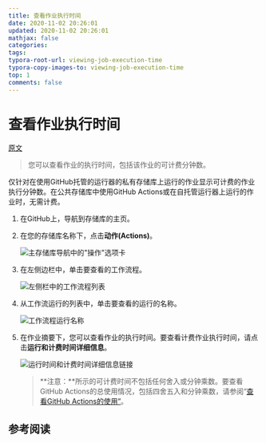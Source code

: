 ```yaml
---
title: 查看作业执行时间
date: 2020-11-02 20:26:01
updated: 2020-11-02 20:26:01
mathjax: false
categories: 
tags:
typora-root-url: viewing-job-execution-time
typora-copy-images-to: viewing-job-execution-time
top: 1
comments: false
---
```



# 查看作业执行时间

[原文](https://docs.github.com/en/free-pro-team@latest/actions/managing-workflow-runs/viewing-job-execution-time)

> 您可以查看作业的执行时间，包括该作业的可计费分钟数。 



仅针对在使用GitHub托管的运行器的私有存储库上运行的作业显示可计费的作业执行分钟数。在公共存储库中使用GitHub Actions或在自托管运行器上运行的作业时，无需计费。

1. 在GitHub上，导航到存储库的主页。

2. 在您的存储库名称下，点击**动作(Actions)**。

   ![主存储库导航中的"操作"选项卡](/actions-tab.png)

   

3. 在左侧边栏中，单击要查看的工作流程。

   ![左侧栏中的工作流程列表](/workflow-sidebar.png)

   

4. 从工作流运行的列表中，单击要查看的运行的名称。

   ![工作流程运行名称](/run-name.png)

   

5. 在作业摘要下，您可以查看作业的执行时间。要查看计费作业执行时间，请点击**运行和计费时间详细信息**。

   ![运行时间和计费时间详细信息链接](/view-run-billable-time.png)

   

   > **注意：**所示的可计费时间不包括任何舍入或分钟乘数。要查看GitHub Actions的总使用情况，包括四舍五入和分钟乘数，请参阅“[查看GitHub Actions的使用”](https://docs.github.com/en/free-pro-team@latest/github/setting-up-and-managing-billing-and-payments-on-github/viewing-your-github-actions-usage)。



## 参考阅读


